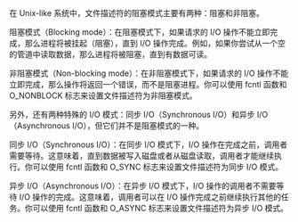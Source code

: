 在 Unix-like 系统中，文件描述符的阻塞模式主要有两种：阻塞和非阻塞。

阻塞模式（Blocking mode）：在阻塞模式下，如果请求的 I/O 操作不能立即完成，那么进程将被挂起（阻塞），直到 I/O 操作完成。例如，如果你尝试从一个空的管道中读取数据，那么进程将被阻塞，直到有数据可读。

非阻塞模式（Non-blocking mode）：在非阻塞模式下，如果请求的 I/O 操作不能立即完成，那么操作将返回一个错误，而不是阻塞进程。你可以使用 fcntl 函数和 O_NONBLOCK 标志来设置文件描述符为非阻塞模式。

另外，还有两种特殊的 I/O 模式：同步 I/O（Synchronous I/O）和异步 I/O（Asynchronous I/O），但它们并不是阻塞模式的一种。

同步 I/O（Synchronous I/O）：在同步 I/O 模式下，I/O 操作在完成之前，调用者需要等待。这意味着，直到数据被写入磁盘或者从磁盘读取，调用者才能继续执行。你可以使用 fcntl 函数和 O_SYNC 标志来设置文件描述符为同步 I/O 模式。

异步 I/O（Asynchronous I/O）：在异步 I/O 模式下，I/O 操作的调用者不需要等待 I/O 操作的完成。这意味着，调用者可以在 I/O 操作完成之前继续执行其他的任务。你可以使用 fcntl 函数和 O_ASYNC 标志来设置文件描述符为异步 I/O 模式。
